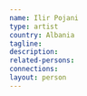 ```yaml
---
name: Ilir Pojani
type: artist
country: Albania
tagline:
description:
related-persons:
connections:
layout: person
---
```

